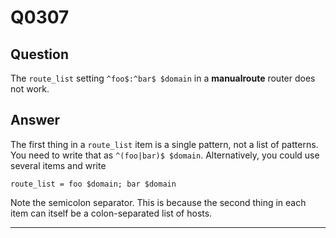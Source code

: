 Q0307
=====

Question
--------

The `route_list` setting `^foo$:^bar$ $domain` in a **manualroute**
router does not work.

Answer
------

The first thing in a `route_list` item is a single pattern, not a list
of patterns. You need to write that as `^(foo|bar)$ $domain`.
Alternatively, you could use several items and write

    route_list = foo $domain; bar $domain

Note the semicolon separator. This is because the second thing in each
item can itself be a colon-separated list of hosts.

* * * * *

